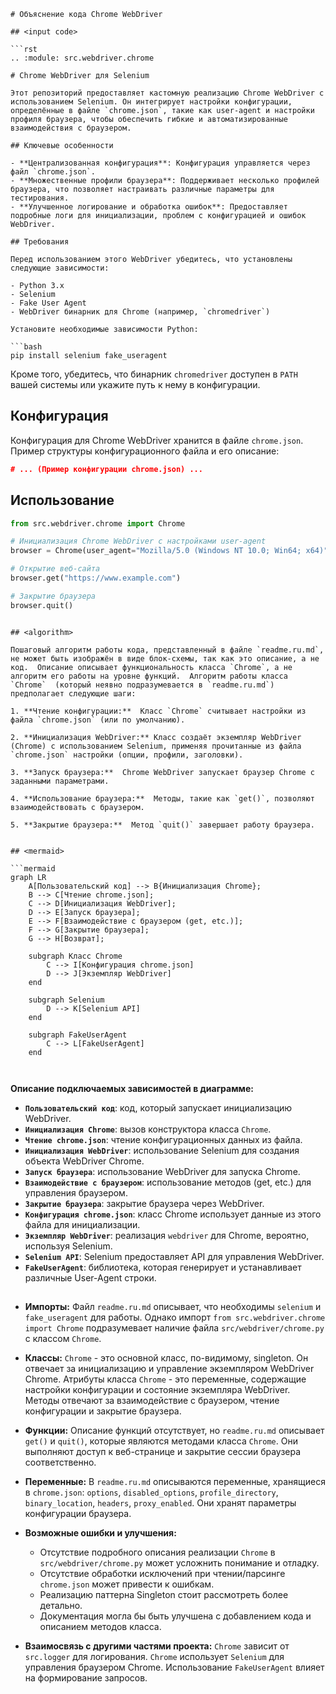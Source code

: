 ```MD
# Объяснение кода Chrome WebDriver

## <input code>

```rst
.. :module: src.webdriver.chrome
```

```
# Chrome WebDriver для Selenium

Этот репозиторий предоставляет кастомную реализацию Chrome WebDriver с использованием Selenium. Он интегрирует настройки конфигурации, определённые в файле `chrome.json`, такие как user-agent и настройки профиля браузера, чтобы обеспечить гибкие и автоматизированные взаимодействия с браузером.

## Ключевые особенности

- **Централизованная конфигурация**: Конфигурация управляется через файл `chrome.json`.
- **Множественные профили браузера**: Поддерживает несколько профилей браузера, что позволяет настраивать различные параметры для тестирования.
- **Улучшенное логирование и обработка ошибок**: Предоставляет подробные логи для инициализации, проблем с конфигурацией и ошибок WebDriver.

## Требования

Перед использованием этого WebDriver убедитесь, что установлены следующие зависимости:

- Python 3.x
- Selenium
- Fake User Agent
- WebDriver бинарник для Chrome (например, `chromedriver`)

Установите необходимые зависимости Python:

```bash
pip install selenium fake_useragent
```

Кроме того, убедитесь, что бинарник `chromedriver` доступен в `PATH` вашей системы или укажите путь к нему в конфигурации.

## Конфигурация

Конфигурация для Chrome WebDriver хранится в файле `chrome.json`. Пример структуры конфигурационного файла и его описание:

```json
# ... (Пример конфигурации chrome.json) ...
```

## Использование

```python
from src.webdriver.chrome import Chrome

# Инициализация Chrome WebDriver с настройками user-agent
browser = Chrome(user_agent="Mozilla/5.0 (Windows NT 10.0; Win64; x64)")

# Открытие веб-сайта
browser.get("https://www.example.com")

# Закрытие браузера
browser.quit()
```
```

## <algorithm>

Пошаговый алгоритм работы кода, представленный в файле `readme.ru.md`, не может быть изображён в виде блок-схемы, так как это описание, а не код.  Описание описывает функциональность класса `Chrome`, а не алгоритм его работы на уровне функций.  Алгоритм работы класса `Chrome`  (который неявно подразумевается в `readme.ru.md`)  предполагает следующие шаги:

1. **Чтение конфигурации:**  Класс `Chrome` считывает настройки из файла `chrome.json` (или по умолчанию).

2. **Инициализация WebDriver:** Класс создаёт экземпляр WebDriver (Chrome) с использованием Selenium, применяя прочитанные из файла `chrome.json` настройки (опции, профили, заголовки).

3. **Запуск браузера:**  Chrome WebDriver запускает браузер Chrome с заданными параметрами.

4. **Использование браузера:**  Методы, такие как `get()`, позволяют взаимодействовать с браузером.

5. **Закрытие браузера:**  Метод `quit()` завершает работу браузера.


## <mermaid>

```mermaid
graph LR
    A[Пользовательский код] --> B{Инициализация Chrome};
    B --> C[Чтение chrome.json];
    C --> D[Инициализация WebDriver];
    D --> E[Запуск браузера];
    E --> F[Взаимодействие с браузером (get, etc.)];
    F --> G[Закрытие браузера];
    G --> H[Возврат];
    
    subgraph Класс Chrome
        C --> I[Конфигурация chrome.json]
        D --> J[Экземпляр WebDriver]
    end
    
    subgraph Selenium
        D --> K[Selenium API]
    end
    
    subgraph FakeUserAgent
        C --> L[FakeUserAgent]
    end
    
    
```

**Описание подключаемых зависимостей в диаграмме:**

* **`Пользовательский код`**: код, который запускает инициализацию WebDriver.
* **`Инициализация Chrome`**: вызов конструктора класса `Chrome`.
* **`Чтение chrome.json`**: чтение конфигурационных данных из файла.
* **`Инициализация WebDriver`**: использование Selenium для создания объекта WebDriver Chrome.
* **`Запуск браузера`**: использование WebDriver для запуска Chrome.
* **`Взаимодействие с браузером`**: использование методов (get, etc.) для управления браузером.
* **`Закрытие браузера`**: закрытие браузера через WebDriver.
* **`Конфигурация chrome.json`**: класс Chrome использует данные из этого файла для инициализации.
* **`Экземпляр WebDriver`**: реализация `webdriver` для Chrome, вероятно, используя Selenium.
* **`Selenium API`**:  Selenium предоставляет API для управления WebDriver.
* **`FakeUserAgent`**: библиотека, которая генерирует и устанавливает различные User-Agent строки.


## <explanation>

* **Импорты:**  Файл `readme.ru.md` описывает, что необходимы `selenium` и `fake_useragent` для работы.  Однако импорт `from src.webdriver.chrome import Chrome` подразумевает наличие файла `src/webdriver/chrome.py` с классом `Chrome`.

* **Классы:**  `Chrome` - это основной класс,  по-видимому,  singleton.  Он отвечает за инициализацию и управление экземпляром WebDriver Chrome.  Атрибуты класса `Chrome` - это  переменные, содержащие настройки конфигурации и состояние экземпляра WebDriver. Методы отвечают за взаимодействие с браузером, чтение конфигурации и закрытие браузера.


* **Функции:**  Описание функций отсутствует, но  `readme.ru.md`  описывает `get()`  и `quit()`,  которые являются методами класса `Chrome`. Они выполняют доступ к веб-странице и закрытие сессии браузера соответственно.


* **Переменные:**  В `readme.ru.md` описываются переменные, хранящиеся в `chrome.json`:  `options`, `disabled_options`,  `profile_directory`, `binary_location`, `headers`, `proxy_enabled`. Они хранят параметры конфигурации браузера.

* **Возможные ошибки и улучшения:**

    * Отсутствие подробного описания реализации `Chrome` в `src/webdriver/chrome.py` может усложнить понимание и отладку.
    * Отсутствие обработки исключений при чтении/парсинге `chrome.json` может привести к ошибкам.
    * Реализацию паттерна Singleton стоит рассмотреть более детально.
    * Документация могла бы быть улучшена с добавлением кода и описанием методов класса.

* **Взаимосвязь с другими частями проекта:**  `Chrome` зависит от `src.logger` для логирования.  `Chrome` использует `Selenium` для управления браузером Chrome.  Использование  `FakeUserAgent`  влияет на формирование запросов.